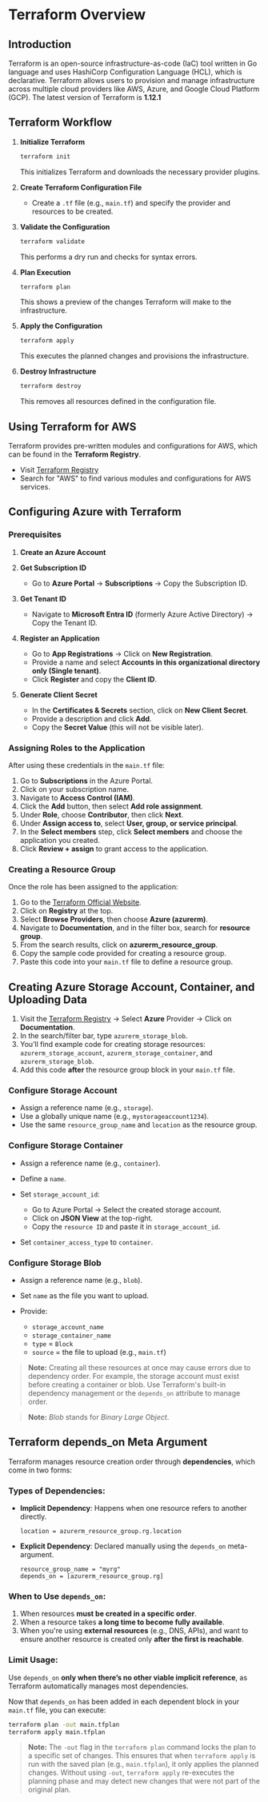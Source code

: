 # Terraform Overview

## Introduction

Terraform is an open-source infrastructure-as-code (IaC) tool written in Go language and uses HashiCorp Configuration Language (HCL), which is declarative. Terraform allows users to provision and manage infrastructure across multiple cloud providers like AWS, Azure, and Google Cloud Platform (GCP). The latest version of Terraform is **1.12.1**

## Terraform Workflow

1. **Initialize Terraform**

   ```bash
   terraform init
   ```

   This initializes Terraform and downloads the necessary provider plugins.

2. **Create Terraform Configuration File**

   * Create a `.tf` file (e.g., `main.tf`) and specify the provider and resources to be created.

3. **Validate the Configuration**

   ```bash
   terraform validate
   ```

   This performs a dry run and checks for syntax errors.

4. **Plan Execution**

   ```bash
   terraform plan
   ```

   This shows a preview of the changes Terraform will make to the infrastructure.

5. **Apply the Configuration**

   ```bash
   terraform apply
   ```

   This executes the planned changes and provisions the infrastructure.

6. **Destroy Infrastructure**

   ```bash
   terraform destroy
   ```

   This removes all resources defined in the configuration file.

## Using Terraform for AWS

Terraform provides pre-written modules and configurations for AWS, which can be found in the **Terraform Registry**.

* Visit [Terraform Registry](https://registry.terraform.io/)
* Search for "AWS" to find various modules and configurations for AWS services.

## Configuring Azure with Terraform

### Prerequisites

1. **Create an Azure Account**
2. **Get Subscription ID**

   * Go to **Azure Portal** → **Subscriptions** → Copy the Subscription ID.
3. **Get Tenant ID**

   * Navigate to **Microsoft Entra ID** (formerly Azure Active Directory) → Copy the Tenant ID.
4. **Register an Application**

   * Go to **App Registrations** → Click on **New Registration**.
   * Provide a name and select **Accounts in this organizational directory only (Single tenant)**.
   * Click **Register** and copy the **Client ID**.
5. **Generate Client Secret**

   * In the **Certificates & Secrets** section, click on **New Client Secret**.
   * Provide a description and click **Add**.
   * Copy the **Secret Value** (this will not be visible later).

### Assigning Roles to the Application

After using these credentials in the `main.tf` file:

1. Go to **Subscriptions** in the Azure Portal.
2. Click on your subscription name.
3. Navigate to **Access Control (IAM)**.
4. Click the **Add** button, then select **Add role assignment**.
5. Under **Role**, choose **Contributor**, then click **Next**.
6. Under **Assign access to**, select **User, group, or service principal**.
7. In the **Select members** step, click **Select members** and choose the application you created.
8. Click **Review + assign** to grant access to the application.

### Creating a Resource Group

Once the role has been assigned to the application:

1. Go to the [Terraform Official Website](https://www.terraform.io/).
2. Click on **Registry** at the top.
3. Select **Browse Providers**, then choose **Azure (azurerm)**.
4. Navigate to **Documentation**, and in the filter box, search for **resource group**.
5. From the search results, click on **azurerm\_resource\_group**.
6. Copy the sample code provided for creating a resource group.
7. Paste this code into your `main.tf` file to define a resource group.

## Creating Azure Storage Account, Container, and Uploading Data

1. Visit the [Terraform Registry](https://registry.terraform.io/) → Select **Azure** Provider → Click on **Documentation**.
2. In the search/filter bar, type `azurerm_storage_blob`.
3. You’ll find example code for creating storage resources: `azurerm_storage_account`, `azurerm_storage_container`, and `azurerm_storage_blob`.
4. Add this code **after** the resource group block in your `main.tf` file.

### Configure Storage Account

* Assign a reference name (e.g., `storage`).
* Use a globally unique name (e.g., `mystorageaccount1234`).
* Use the same `resource_group_name` and `location` as the resource group.

### Configure Storage Container

* Assign a reference name (e.g., `container`).
* Define a `name`.
* Set `storage_account_id`:

  * Go to Azure Portal → Select the created storage account.
  * Click on **JSON View** at the top-right.
  * Copy the `resource ID` and paste it in `storage_account_id`.
* Set `container_access_type` to `container`.

### Configure Storage Blob

* Assign a reference name (e.g., `blob`).
* Set `name` as the file you want to upload.
* Provide:

  * `storage_account_name`
  * `storage_container_name`
  * `type` = `Block`
  * `source` = the file to upload (e.g., `main.tf`)

> **Note:** Creating all these resources at once may cause errors due to dependency order. For example, the storage account must exist before creating a container or blob. Use Terraform's built-in dependency management or the `depends_on` attribute to manage order.

> **Note:** *Blob* stands for *Binary Large Object*.

## Terraform depends\_on Meta Argument

Terraform manages resource creation order through **dependencies**, which come in two forms:

### Types of Dependencies:

* **Implicit Dependency**: Happens when one resource refers to another directly.

  ```hcl
  location = azurerm_resource_group.rg.location
  ```

* **Explicit Dependency**: Declared manually using the `depends_on` meta-argument.

  ```hcl
  resource_group_name = "myrg"
  depends_on = [azurerm_resource_group.rg]
  ```

### When to Use `depends_on`:

1. When resources **must be created in a specific order**.
2. When a resource takes **a long time to become fully available**.
3. When you're using **external resources** (e.g., DNS, APIs), and want to ensure another resource is created only **after the first is reachable**.

### Limit Usage:

Use `depends_on` **only when there’s no other viable implicit reference**, as Terraform automatically manages most dependencies.

Now that `depends_on` has been added in each dependent block in your `main.tf` file, you can execute:

```bash
terraform plan -out main.tfplan
terraform apply main.tfplan
```

> **Note:** The `-out` flag in the `terraform plan` command locks the plan to a specific set of changes. This ensures that when `terraform apply` is run with the saved plan (e.g., `main.tfplan`), it only applies the planned changes. Without using `-out`, `terraform apply` re-executes the planning phase and may detect new changes that were not part of the original plan.
